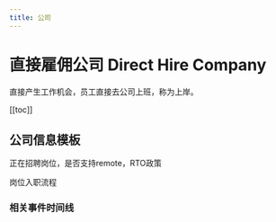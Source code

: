 ```yaml
---
title: 公司
---
```

# 直接雇佣公司 Direct Hire Company

直接产生工作机会，员工直接去公司上班，称为上岸。

[[toc]]

## 公司信息模板

正在招聘岗位，是否支持remote，RTO政策

岗位入职流程



### 相关事件时间线